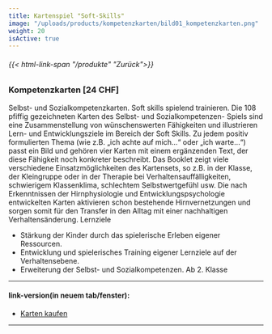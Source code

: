 ```yaml
---
title: Kartenspiel "Soft-Skills"
image: "/uploads/products/kompetenzkarten/bild01_kompetenzkarten.png"
weight: 20
isActive: true
---
```

###### {{< html-link-span "/produkte" "Zurück">}}
### Kompetenzkarten [24 CHF]

Selbst- und Sozialkompetenzkarten. Soft skills spielend trainieren.
Die 108 pfiffig gezeichneten Karten des Selbst- und Sozialkompetenzen- Spiels sind eine Zusammenstellung von wünschenswerten Fähigkeiten und illustrieren Lern- und Entwicklungsziele im Bereich der Soft Skills.
Zu jedem positiv formulierten Thema (wie z.B. „ich achte auf mich…“ oder „ich warte…“) passt ein Bild und gehören vier Karten mit einem ergänzenden Text, der diese Fähigkeit noch konkreter beschreibt. Das Booklet zeigt viele verschiedene Einsatzmöglichkeiten des Kartensets, so z.B. in der Klasse, der Kleingruppe oder in der Therapie bei Verhaltensauffälligkeiten, schwierigem Klassenklima, schlechtem Selbstwertgefühl usw. Die nach Erkenntnissen der Hirnphysiologie und Entwicklungspsychologie entwickelten Karten aktivieren schon bestehende Hirnvernetzungen und sorgen somit für den Transfer in den Alltag mit einer nachhaltigen Verhaltensänderung.
Lernziele
- Stärkung der Kinder durch das spielerische Erleben eigener Ressourcen.
- Entwicklung und spielerisches Training eigener Lernziele auf der Verhaltensebene.
- Erweiterung der Selbst- und Sozialkompetenzen.
Ab 2. Klasse

<hr />



#### link-version(in neuem tab/fenster):

- [Karten kaufen](https://www.sandbox.paypal.com/ncp/payment/QLKQS8THFQQWJ)

<hr />